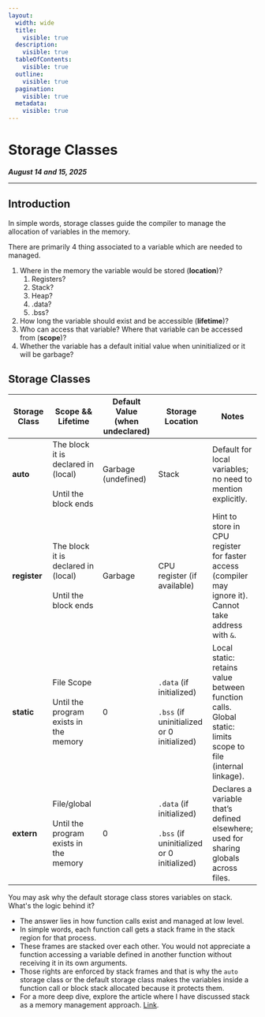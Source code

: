 ```yaml
---
layout:
  width: wide
  title:
    visible: true
  description:
    visible: true
  tableOfContents:
    visible: true
  outline:
    visible: true
  pagination:
    visible: true
  metadata:
    visible: true
---
```


# Storage Classes

_**August 14 and 15, 2025**_

***

## Introduction

In simple words, storage classes guide the compiler to manage the allocation of variables in the memory.

There are primarily 4 thing associated to a variable which are needed to managed.

1. Where in the memory the variable would be stored (**location**)?
   1. Registers?
   2. Stack?
   3. Heap?
   4. .data?
   5. .bss?
2. How long the variable should exist and be accessible (**lifetime**)?
3. Who can access that variable? Where that variable can be accessed from (**scope**)?
4. Whether the variable has a default initial value when uninitialized or it will be garbage?

## Storage Classes

<table><thead><tr><th width="138">Storage Class</th><th width="199">Scope &#x26;&#x26; Lifetime</th><th width="134">Default Value (when undeclared)</th><th width="156">Storage Location</th><th>Notes</th></tr></thead><tbody><tr><td><strong>auto</strong></td><td>The block it is declared in (local)<br><br>Until the block ends</td><td>Garbage (undefined)</td><td>Stack</td><td>Default for local variables; no need to mention explicitly.</td></tr><tr><td><strong>register</strong></td><td>The block it is declared in (local)<br><br>Until the block ends</td><td>Garbage</td><td>CPU register (if available)</td><td>Hint to store in CPU register for faster access (compiler may ignore it). Cannot take address with <code>&#x26;</code>.</td></tr><tr><td><strong>static</strong></td><td>File Scope<br><br>Until the program exists in the memory</td><td>0</td><td><code>.data</code> (if initialized)<br><br><code>.bss</code> (if uninitialized or 0 initialized)</td><td>Local static: retains value between function calls. Global static: limits scope to file (internal linkage).</td></tr><tr><td><strong>extern</strong></td><td>File/global<br><br>Until the program exists in the memory</td><td>0</td><td><code>.data</code> (if initialized)<br><br><code>.bss</code> (if uninitialized or 0 initialized)</td><td>Declares a variable that’s defined elsewhere; used for sharing globals across files.</td></tr></tbody></table>

You may ask why the default storage class stores variables on stack. What's the logic behind it?

* The answer lies in how function calls exist and managed at low level.
* In simple words, each function call gets a stack frame in the stack region for that process.
* These frames are stacked over each other. You would not appreciate a function accessing a variable defined in another function without receiving it in its own arguments.
* Those rights are enforced by stack frames and that is why the `auto` storage class or the default storage class makes the variables inside a function call or block stack allocated because it protects them.
* For a more deep dive, explore the article where I have discussed stack as a memory management approach. [Link](../approaches-to-memory-management/stack.md).
